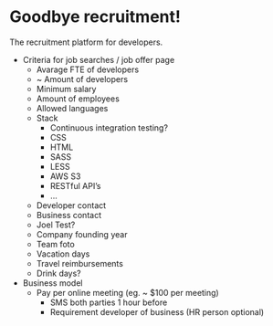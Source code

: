# Goodbye recruitment!

The recruitment platform for developers.

* Criteria for job searches / job offer page
    * Avarage FTE of developers
    * ~ Amount of developers
    * Minimum salary
    * Amount of employees
    * Allowed languages
    * Stack
        * Continuous integration testing?
        * CSS
        * HTML
        * SASS
        * LESS
        * AWS S3
        * RESTful API’s
        * ...
    * Developer contact
    * Business contact
    * Joel Test?
    * Company founding year
    * Team foto
    * Vacation days
    * Travel reimbursements
    * Drink days?
* Business model
    * Pay per online meeting (eg. ~ $100 per meeting)
        * SMS both parties 1 hour before
        * Requirement developer of business (HR person optional)
